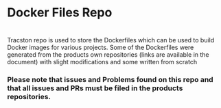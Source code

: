 # Docker Files Repo
#

Tracston repo is used to store the Dockerfiles which can be used to build Docker images for various projects. Some of the Dockerfiles were generated from the products own
repositories (links are available in the document) with slight modifications and some written from scratch

### Please note that issues and Problems found on this repo and that all issues and PRs must be filed in the products repositories. 



